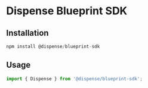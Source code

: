# Dispense Blueprint SDK

## Installation

```js
npm install @dispense/blueprint-sdk
```

## Usage

```js
import { Dispense } from '@dispense/blueprint-sdk';
```